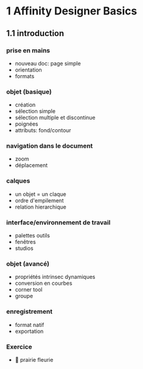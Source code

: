 # 1 Affinity Designer Basics

## 1.1 introduction

### prise en mains
- nouveau doc: page simple
- orientation
- formats

### objet (basique)
- création
- sélection simple
- sélection multiple et discontinue
- poignées
- attributs: fond/contour

### navigation dans le document
- zoom
- déplacement

### calques
- un objet = un claque
- ordre d'empilement
- relation hierarchique

### interface/environnement de travail
- palettes outils
- fenêtres
- studios

### objet (avancé)
- propriétés intrinsec dynamiques
- conversion en courbes
- corner tool
- groupe

### enregistrement
- format natif
- exportation

### Exercice
- :sunflower: prairie fleurie
